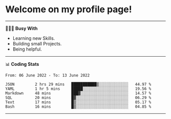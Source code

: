 # Welcome on my profile page!
<!-- print(("dralla"[::-1]+"s").capitalize()) -->

---
👨🏻‍💻 **Busy With**
* Learning new Skills.
* Building small Projects.
* Being helpful.

---
📊 **Coding Stats**
<!--START_SECTION:waka-->

```text
From: 06 June 2022 - To: 13 June 2022

JSON         2 hrs 29 mins   ███████████▒░░░░░░░░░░░░░   44.97 %
YAML         1 hr 5 mins     █████░░░░░░░░░░░░░░░░░░░░   19.56 %
Markdown     48 mins         ███▓░░░░░░░░░░░░░░░░░░░░░   14.57 %
SQL          20 mins         █▓░░░░░░░░░░░░░░░░░░░░░░░   06.29 %
Text         17 mins         █▒░░░░░░░░░░░░░░░░░░░░░░░   05.17 %
Bash         16 mins         █▒░░░░░░░░░░░░░░░░░░░░░░░   04.85 %
```

<!--END_SECTION:waka-->
---
